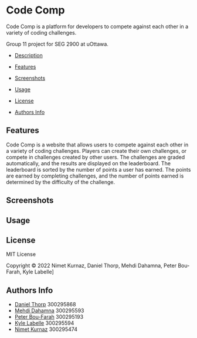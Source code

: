 # Code Comp

Code Comp is a platform for developers to compete against each other in a variety of coding challenges.

Group 11 project for SEG 2900 at uOttawa.

- [Description](#description)

- [Features](#features)

- [Screenshots](#screenshots)

- [Usage](#usage)

- [License](#license)

- [Authors Info](#authors-info)

## Features

Code Comp is a website that allows users to compete against each other in a variety of coding challenges. Players can create their own challenges, or compete in challenges created by other users. The challenges are graded automatically, and the results are displayed on the leaderboard. The leaderboard is sorted by the number of points a user has earned. The points are earned by completing challenges, and the number of points earned is determined by the difficulty of the challenge.

## Screenshots

## Usage

## License

MIT License

Copyright © 2022 Nimet Kurnaz, Daniel Thorp, Mehdi Dahamna, Peter Bou-Farah, Kyle Labelle]

## Authors Info

- [Daniel Thorp](https://github.com/arcanistzed) 300295868
- [Mehdi Dahamna](https://github.com/Mehdidahamna) 300295593
- [Peter Bou-Farah](https://github.com/peter-bf) 300295193
- [Kyle Labelle](https://github.com/kyle-labelle) 300295594
- [Nimet Kurnaz](https://github.com/Nimetkurnaz) 300295474
